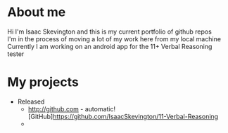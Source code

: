# About me
Hi I'm Isaac Skevington and this is my current portfolio of github repos  
I'm in the process of moving a lot of my work here from my local machine  
Currently I am working on an android app for the 11+ Verbal Reasoning tester  

# My projects
* Released
  * http://github.com - automatic!
    [GitHub]https://github.com/IsaacSkevington/11-Verbal-Reasoning
  *
